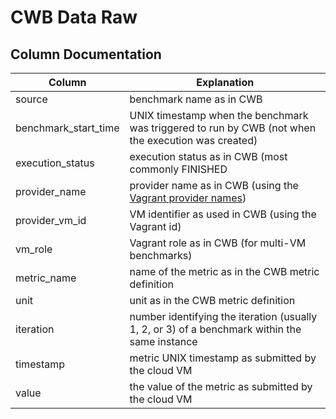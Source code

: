 # CWB Data Raw

## Column Documentation

| Column | Explanation |
| --- | --- |
| source | benchmark name as in CWB |
| benchmark_start_time | UNIX timestamp when the benchmark was triggered to run by CWB (not when the execution was created) |
| execution_status | execution status as in CWB (most commonly FINISHED|FAILED ON PREPARING|FAILED ON RUNNING) see `cloud-workbench/app/models/event.rb` for exhaustive list |
| provider_name | provider name as in CWB (using the [Vagrant provider names](https://github.com/mitchellh/vagrant/wiki/Available-Vagrant-Plugins)) |
| provider_vm_id | VM identifier as used in CWB (using the Vagrant id) |
| vm_role | Vagrant role as in CWB (for multi-VM benchmarks) |
| metric_name | name of the metric as in the CWB metric definition |
| unit | unit as in the CWB metric definition |
| iteration | number identifying the iteration (usually 1, 2, or 3) of a benchmark within the same instance |
| timestamp | metric UNIX timestamp as submitted by the cloud VM |
| value | the value of the metric as submitted by the cloud VM |

